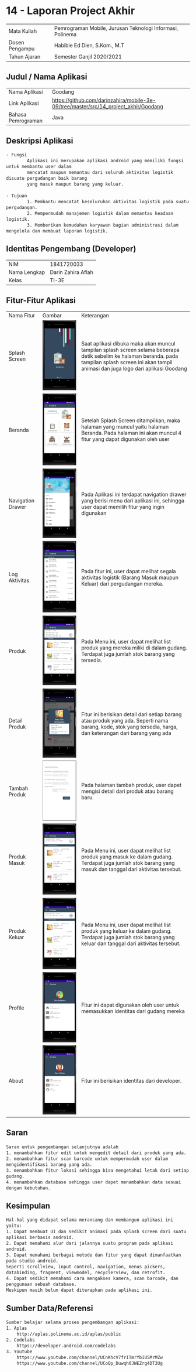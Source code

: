 # 14 - Laporan Project Akhir

|  |  |
|--|--|
| Mata Kuliah | Pemrograman Mobile, Jurusan Teknologi Informasi, Polinema |
| Dosen Pengampu | Habibie Ed Dien, S.Kom., M.T |
| Tahun Ajaran | Semester Ganjil 2020/2021 |

## Judul / Nama Aplikasi

|  |  |
|--|--|
| Nama Aplikasi | Goodang |
| Link Aplikasi | https://github.com/darinzahira/mobile-3e-09/tree/master/src/14_project_akhir/Goodang |
| Bahasa Pemrograman | Java |

## Deskripsi Aplikasi

    - Fungsi
            Aplikasi ini merupakan aplikasi android yang memiliki fungsi untuk membantu user dalam 
            mencatat maupun memantau dari seluruh aktivitas logistik disuatu pergudangan baik barang 
            yang masuk maupun barang yang keluar.

    - Tujuan
            1. Membantu mencatat keseluruhan aktivitas logistik pada suatu pergudangan.
            2. Mempermudah manajemen logistik dalam memantau keadaan logistik.
            3. Memberikan kemudahan karyawan bagian administrasi dalam mengelola dan membuat laporan logistik.

## Identitas Pengembang (Developer)

|  |  |
|--|--|
| NIM | 1841720033 |
| Nama Lengkap | Darin Zahira Aflah |
| Kelas | TI-3E |

## Fitur-Fitur Aplikasi

|  |  |  |
|--|--|--|
| Nama Fitur | Gambar | Keterangan |
| Splash Screen | ![Teks alternatif](img/splashscreen.jpg) | Saat aplikasi dibuka maka akan muncul tampilan splash screen selama beberapa detik sebelim ke halaman beranda. pada tampilan splash screen ini akan tampil animasi dan juga logo dari aplikasi Goodang | 
| Beranda | ![Teks alternatif](img/beranda.jpg) | Setelah Splash Screen ditampilkan, maka halaman yang muncul yaitu halaman Beranda. Pada halaman ini akan muncul 4 fitur yang dapat digunakan oleh user |
| Navigation Drawer | ![Teks alternatif](img/navigator.jpg) | Pada Aplikasi ini terdapat navigation drawer yang berisi menu dari aplikasi ini, sehingga user dapat memilih fitur yang ingin digunakan |
| Log Aktivitas | ![Teks alternatif](img/lohaktivitas.jpg) | Pada fitur ini, user dapat melihat segala aktivitas logistik (Barang Masuk maupun Keluar) dari pergudangan mereka. | 
| Produk | ![Teks alternatif](img/produk.jpg) | Pada Menu ini, user dapat melihat list produk yang mereka miliki di dalam gudang. Terdapat juga jumlah stok barang yang tersedia.  | 
| Detail Produk | ![Teks alternatif](img/detailproduk.jpg) | Fitur ini berisikan detail dari setiap barang atau produk yang ada. Seperti nama barang, kode, stok yang tersedia, harga, dan keterangan dari barang yang ada | 
| Tambah Produk | ![Teks alternatif](img/tambahproduk.jpg) | Pada halaman tambah produk, user dapet mengisi detail dari produk atau barang baru. | 
| Produk Masuk | ![Teks alternatif](img/produkmasuk.jpg) | Pada Menu ini, user dapat melihat list produk yang masuk ke dalam gudang. Terdapat juga jumlah stok barang yang masuk dan tanggal dari aktivitas tersebut. | 
| Produk Keluar | ![Teks alternatif](img/produkkeluar.jpg) | Pada Menu ini, user dapat melihat list produk yang keluar ke dalam gudang. Terdapat juga jumlah stok barang yang keluar dan tanggal dari aktivitas tersebut. |
| Profile | ![Teks alternatif](img/profile.jpg) | Fitur ini dapat digunakan oleh user untuk memasukkan identitas dari gudang mereka |
| About | ![Teks alternatif](img/about.jpg) | Fitur ini berisikan identitas dari developer. |

## Saran

    Saran untuk pengembangan selanjutnya adalah
    1. menambahkan fitur edit untuk mengedit detail dari produk yang ada.
    2. menambahkan fitur scan barcode untuk mempermudah user dalam mengidentifikasi barang yang ada.
    3. menambahkan fitur lokasi sehingga bisa mengetahui letak dari setiap gudang.
    4. menambahkan database sehingga user dapet menambahkan data sesuai dengan kebutuhan.

## Kesimpulan

    Hal-hal yang didapat selama merancang dan membangun aplikasi ini yaitu:
    1. Dapat membuat UI dan sedikit animasi pada splash screen dari suatu aplikasi berbasis android.
    2. Dapat memahami alur dari jalannya suatu program pada aplikasi android.
    3. Dapat memahami berbagai metode dan fitur yang dapat dimanfaatkan pada studio android. 
    Seperti scrollview, input control, navigation, menus pickers, databinding, fragment, viewmodel, recyclerview, dan retrofit.
    4. Dapat sedikit memahami cara mengakses kamera, scan barcode, dan penggunaan sebuah database. 
    Meskipun masih belum dapat diterapkan pada aplikasi ini.

## Sumber Data/Referensi

    Sumber belajar selama proses pengembangan aplikasi:
    1. Aplas
        http://aplas.polinema.ac.id/aplas/public
    2. Codelabs
        https://developer.android.com/codelabs
    3. Youtube
        https://www.youtube.com/channel/UCnKhcV7frITmrYbIU5MrMZw
        https://www.youtube.com/channel/UCoQp_Duwqh0JWEZrg4DT2Ug


